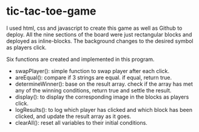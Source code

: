 # tic-tac-toe-game

I used html, css and javascript to create this game as well as Github to deploy.
All the nine sections of the board were just rectangular blocks and deployed as inline-blocks. 
The background changes to the desired symbol as players click.

Six functions are created and implemented in this program.  
- swapPlayer(): simple function to swap player after each click.
- areEqual(): compare if 3 strings are equal. if equal, return true.
- determineWinner(): base on the result array. check if the array has met any of the winning conditions, return true and settle the result.
- display(): to display the corresponding image in the blocks as players click.
- logResults(): to log which player has clicked and which block has been clicked, and update the result array as it goes.
- clearAll(): reset all variables to their initial conditions.
